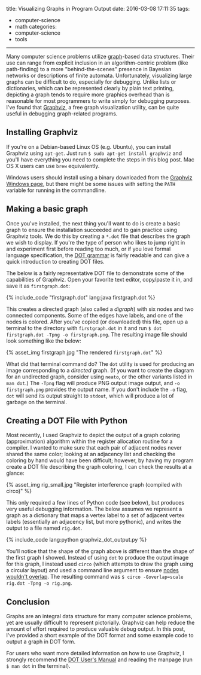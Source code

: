 title: Visualizing Graphs in Program Output
date: 2016-03-08 17:11:35
tags:
  - computer-science
  - math
categories:
  - computer-science
  - tools
---

Many computer science problems utilize [graph][1]-based data structures.  Their use can range from explicit inclusion in an algorithm-centric problem (like path-finding) to a more "behind-the-scenes" presence in Bayesian networks or descriptions of finite automata.  Unfortunately, visualizing large graphs can be difficult to do, especially for debugging.  Unlike lists or dictionaries, which can be represented clearly by plain text printing, depicting a graph tends to require more graphics overhead than is reasonable for most programmers to write simply for debugging purposes.  I've found that [Graphviz][2], a free graph visualization utility, can be quite useful in debugging graph-related programs.

Installing Graphviz
-------------------

If you're on a Debian-based Linux OS (e.g. Ubuntu), you can install Graphviz using `apt-get`.  Just run `$ sudo apt-get install graphviz` and you'll have everything you need to complete the steps in this blog post.  Mac OS X users can use `brew` equivalently.

Windows users should install using a binary downloaded from the [Graphviz Windows page][3], but there might be some issues with setting the `PATH` variable for running in the commandline.

Making a basic graph
--------------------

Once you've installed, the next thing you'll want to do is create a basic graph to ensure the installation succeeded and to gain practice using Graphviz tools.  We do this by creating a `*.dot` file that describes the graph we wish to display.  If you're the type of person who likes to jump right in and experiment first before reading too much, or if you love formal language specification, the [DOT grammar][4] is fairly readable and can give a quick introduction to creating DOT files.

The below is a fairly representative DOT file to demonstrate some of the capabilities of Graphviz. Open your favorite text editor, copy/paste it in, and save it as `firstgraph.dot`:

{% include_code "firstgraph.dot" lang:java firstgraph.dot %}

This creates a directed graph (also called a *digraph*) with six nodes and two connected components.  Some of the edges have labels, and one of the nodes is colored.  After you've copied (or downloaded) this file, open up a terminal to the directory with `firstgraph.dot` in it and run `$ dot firstgraph.dot -Tpng -o firstgraph.png`.  The resulting image file should look something like the below:

{% asset_img firstgraph.jpg "The rendered `firstgraph.dot`" %}

<!-- more -->

What did that terminal command do?  The `dot` utility is used for producing an image corresponding to a *directed* graph.  (If you want to create the diagram for an undirected graph, consider using `neato`, or the other variants listed in `man dot`.)  The `-Tpng` flag will produce PNG output image output, and `-o firstgraph.png` provides the output name.  If you don't include the `-o` flag, `dot` will send its output straight to `stdout`, which will produce a lot of garbage on the terminal.

Creating a DOT File with Python
-------------------------------

Most recently, I used Graphviz to depict the output of a graph coloring (approximation) algorithm within the register allocation routine for a compiler.  I wanted to make sure that each pair of adjacent nodes never shared the same color; looking at an adjacency list and checking the coloring by hand would have been difficult; however, by having my program create a DOT file describing the graph coloring, I can check the results at a glance:

{% asset_img rig_small.jpg "Register interference graph (compiled with circo)" %}

This only required a few lines of Python code (see below), but produces very useful debugging information.  The below assumes we represent a graph as a dictionary that maps a vertex label to a set of adjacent vertex labels (essentially an adjacency list, but more pythonic), and writes the output to a file named `rig.dot`.

{% include_code lang:python graphviz_dot_output.py %}

You'll notice that the shape of the graph above is different than the shape of the first graph I showed.  Instead of using `dot` to produce the output image for this graph, I instead used `circo` (which attempts to draw the graph using a circular layout) and used a command line argument to ensure [nodes wouldn't overlap][6].  The resulting command was `$ circo -Goverlap=scale rig.dot -Tpng -o rig.png`.

Conclusion
----------

Graphs are an integral data structure for many computer science problems, yet are usually difficult to represent pictorially.  Graphviz can help reduce the amount of effort required to produce valuable debug output. In this post, I've provided a short example of the DOT format and some example code to output a graph in DOT form.  

For users who want more detailed information on how to use Graphviz, I strongly recommend the [DOT User's Manual][5] and reading the manpage (run `$ man dot` in the terminal).


[1]: https://en.wikipedia.org/wiki/Graph_%28discrete_mathematics%29
[2]: http://graphviz.org/
[3]: http://graphviz.org/Download_windows.php
[4]: http://www.graphviz.org/content/dot-language
[5]: https://www.ocf.berkeley.edu/~eek/index.html/tiny_examples/thinktank/src/gv1.7c/doc/dotguide.pdf
[6]: http://stackoverflow.com/a/13420913/1110928
